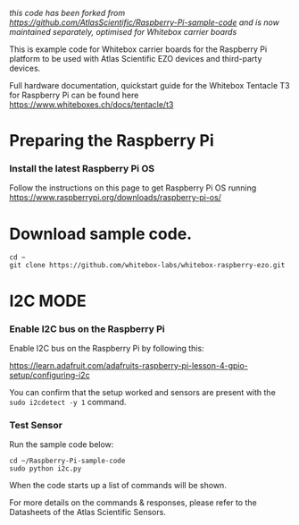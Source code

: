 _this code has been forked from https://github.com/AtlasScientific/Raspberry-Pi-sample-code and is now maintained separately, optimised for Whitebox carrier boards_ 

This is example code for Whitebox carrier boards for the Raspberry Pi platform to be used with Atlas Scientific EZO devices and third-party devices.

Full hardware documentation, quickstart guide for the Whitebox Tentacle T3 for Raspberry Pi can be found here https://www.whiteboxes.ch/docs/tentacle/t3

# Preparing the Raspberry Pi #
### Install the latest Raspberry Pi OS
Follow the instructions on this page to get Raspberry Pi OS running
https://www.raspberrypi.org/downloads/raspberry-pi-os/

# Download sample code.
    
    cd ~
    git clone https://github.com/whitebox-labs/whitebox-raspberry-ezo.git


# I2C MODE #

### Enable I2C bus on the Raspberry Pi ###

Enable I2C bus on the Raspberry Pi by following this:

https://learn.adafruit.com/adafruits-raspberry-pi-lesson-4-gpio-setup/configuring-i2c

You can confirm that the setup worked and sensors are present with the `sudo i2cdetect -y 1` command.

### Test Sensor ###
    
Run the sample code below:
    
    cd ~/Raspberry-Pi-sample-code
    sudo python i2c.py

When the code starts up a list of commands will be shown.

For more details on the commands & responses, please refer to the Datasheets of the Atlas Scientific Sensors.
